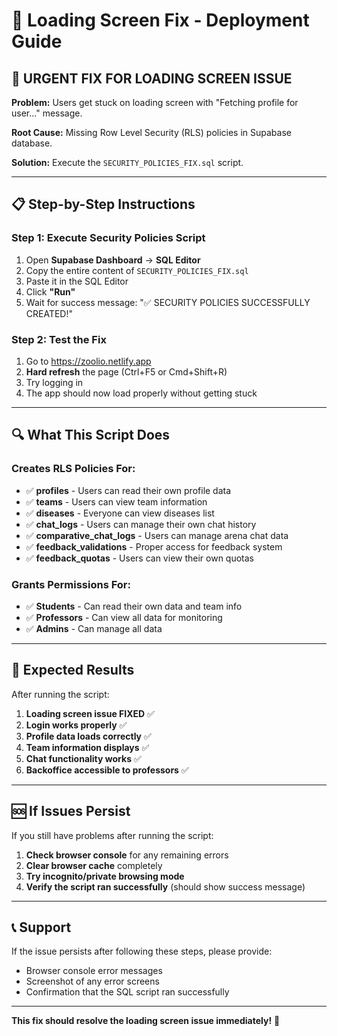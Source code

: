 # 🔧 Loading Screen Fix - Deployment Guide

## 🚨 **URGENT FIX FOR LOADING SCREEN ISSUE**

**Problem:** Users get stuck on loading screen with "Fetching profile for user..." message.

**Root Cause:** Missing Row Level Security (RLS) policies in Supabase database.

**Solution:** Execute the `SECURITY_POLICIES_FIX.sql` script.

---

## 📋 **Step-by-Step Instructions**

### **Step 1: Execute Security Policies Script**
1. Open **Supabase Dashboard** → **SQL Editor**
2. Copy the entire content of `SECURITY_POLICIES_FIX.sql`
3. Paste it in the SQL Editor
4. Click **"Run"**
5. Wait for success message: "✅ SECURITY POLICIES SUCCESSFULLY CREATED!"

### **Step 2: Test the Fix**
1. Go to https://zoolio.netlify.app
2. **Hard refresh** the page (Ctrl+F5 or Cmd+Shift+R)
3. Try logging in
4. The app should now load properly without getting stuck

---

## 🔍 **What This Script Does**

### **Creates RLS Policies For:**
- ✅ **profiles** - Users can read their own profile data
- ✅ **teams** - Users can view team information
- ✅ **diseases** - Everyone can view diseases list
- ✅ **chat_logs** - Users can manage their own chat history
- ✅ **comparative_chat_logs** - Users can manage arena chat data
- ✅ **feedback_validations** - Proper access for feedback system
- ✅ **feedback_quotas** - Users can view their own quotas

### **Grants Permissions For:**
- ✅ **Students** - Can read their own data and team info
- ✅ **Professors** - Can view all data for monitoring
- ✅ **Admins** - Can manage all data

---

## 🎯 **Expected Results**

After running the script:

1. **Loading screen issue FIXED** ✅
2. **Login works properly** ✅
3. **Profile data loads correctly** ✅
4. **Team information displays** ✅
5. **Chat functionality works** ✅
6. **Backoffice accessible to professors** ✅

---

## 🆘 **If Issues Persist**

If you still have problems after running the script:

1. **Check browser console** for any remaining errors
2. **Clear browser cache** completely
3. **Try incognito/private browsing mode**
4. **Verify the script ran successfully** (should show success message)

---

## 📞 **Support**

If the issue persists after following these steps, please provide:
- Browser console error messages
- Screenshot of any error screens
- Confirmation that the SQL script ran successfully

---

**This fix should resolve the loading screen issue immediately!** 🎉
